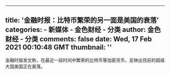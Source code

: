 
---
title: '金融时报：比特币繁荣的另一面是美国的衰落'
categories: 
    - 新媒体
    - 金色财经 - 分类
author: 金色财经 - 分类
comments: false
date: Wed, 17 Feb 2021 00:10:48 GMT
thumbnail: ''
---

<div>   
金融时报发文称，在最近一段时间中繁荣的比特币等加密货币，反映出目前的超级大国美国正在衰落。  
</div>
            